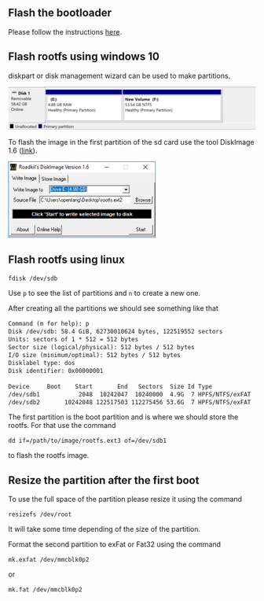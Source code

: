 ## Flash the bootloader

Please follow the instructions [here](https://github.com/EliasKotlyar/Xiaomi-Dafang-Hacks/blob/master/hacks/flashinguboot.md).

## Flash rootfs using windows 10

diskpart or disk management wizard can be used to make partitions.

<img src="/doc/use_diskpart.png" width="600">

To flash the image in the first partition of the sd card use the tool DiskImage 1.6 ([link](http://www.roadkil.net/program.php/P12/Disk%20Image)).

<img src="/doc/towrite.png" width="300">


## Flash rootfs using linux

```
fdisk /dev/sdb
```
Use `p` to see the list of partitions and `n` to create a new one.

After creating all the partitions we should see something like that

```
Command (m for help): p
Disk /dev/sdb: 58.4 GiB, 62730010624 bytes, 122519552 sectors
Units: sectors of 1 * 512 = 512 bytes
Sector size (logical/physical): 512 bytes / 512 bytes
I/O size (minimum/optimal): 512 bytes / 512 bytes
Disklabel type: dos
Disk identifier: 0x00000001

Device     Boot    Start       End   Sectors  Size Id Type
/dev/sdb1           2048  10242047  10240000  4.9G  7 HPFS/NTFS/exFAT
/dev/sdb2       10242048 122517503 112275456 53.6G  7 HPFS/NTFS/exFAT
```

The first partition is the boot partition and is where we should store the rootfs. For that use the command

```
dd if=/path/to/image/rootfs.ext3 of=/dev/sdb1
```
to flash the rootfs image.


## Resize the partition after the first boot

To use the full space of the partition please resize it using the command
```
resizefs /dev/root
```
It will take some time depending of the size of the partition.

Format the second partition to exFat or Fat32 using the command

```
mk.exfat /dev/mmcblk0p2
```
or
```
mk.fat /dev/mmcblk0p2
```
